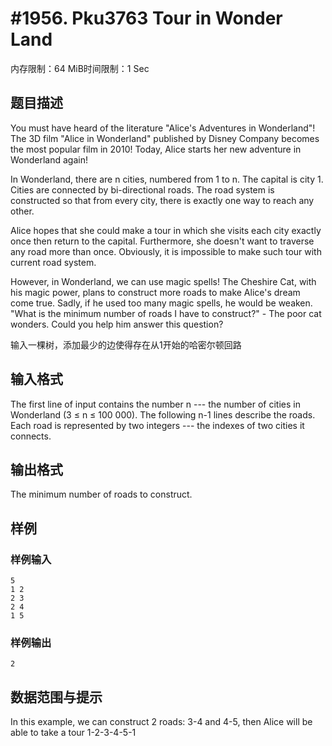 # #1956. Pku3763 Tour in Wonder Land

内存限制：64 MiB时间限制：1 Sec

## 题目描述

You must have heard of the literature "Alice's Adventures in Wonderland"! The 3D film "Alice in Wonderland" published by Disney Company becomes the most popular film in 2010! Today, Alice starts her new adventure in Wonderland again!

In Wonderland, there are n cities, numbered from 1 to n. The capital is city 1. Cities are connected by bi-directional roads. The road system is constructed so that from every city, there is exactly one way to reach any other. 

Alice hopes that she could make a tour in which she visits each city exactly once then return to the capital. Furthermore, she doesn't want to traverse any road more than once. Obviously, it is impossible to make such tour with current road system.

However, in Wonderland, we can use magic spells! The Cheshire Cat, with his magic power, plans to construct more roads to make Alice's dream come true. Sadly, if he used too many magic spells, he would be weaken. "What is the minimum number of roads I have to construct?" - The poor cat wonders. Could you help him answer this question?

输入一棵树，添加最少的边使得存在从1开始的哈密尔顿回路

## 输入格式

The first line of input contains the number n --- the number of cities in Wonderland (3 ≤ n ≤ 100 000). The following n-1 lines describe the roads. Each road is represented by two integers --- the indexes of two cities it connects.


## 输出格式

The minimum number of roads to construct. 


## 样例

### 样例输入

    
    5
    1 2
    2 3
    2 4
    1 5
    
    
    

### 样例输出

    
    2
    
    

## 数据范围与提示

In this example, we can construct 2 roads: 3-4 and 4-5, then Alice will be able to take a tour 1-2-3-4-5-1 
